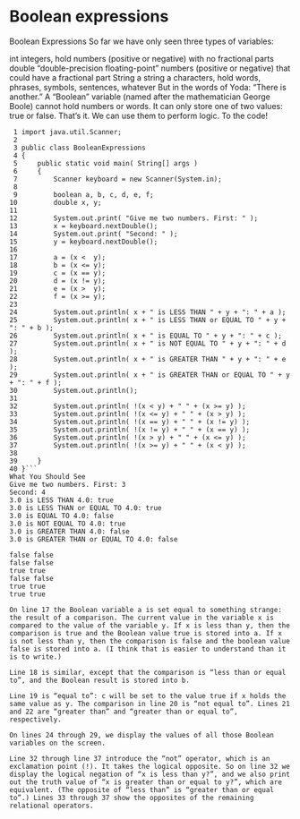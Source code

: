 # Boolean expressions

Boolean Expressions
So far we have only seen three types of variables:

int
integers, hold numbers (positive or negative) with no fractional parts
double
“double-precision floating-point” numbers (positive or negative) that could have a fractional part
String
a string a characters, hold words, phrases, symbols, sentences, whatever
But in the words of Yoda: “There is another.” A “Boolean” variable (named after the mathematician George Boole) cannot hold numbers or words. It can only store one of two values: true or false. That’s it. We can use them to perform logic. To the code!
```
 1 import java.util.Scanner;
 2 
 3 public class BooleanExpressions
 4 {
 5     public static void main( String[] args )
 6     {
 7         Scanner keyboard = new Scanner(System.in);
 8 
 9         boolean a, b, c, d, e, f;
10         double x, y;
11 
12         System.out.print( "Give me two numbers. First: " );
13         x = keyboard.nextDouble();
14         System.out.print( "Second: " );
15         y = keyboard.nextDouble();
16 
17         a = (x <  y);
18         b = (x <= y);
19         c = (x == y);
20         d = (x != y);
21         e = (x >  y);
22         f = (x >= y);
23 
24         System.out.println( x + " is LESS THAN " + y + ": " + a );
25         System.out.println( x + " is LESS THAN or EQUAL TO " + y + ": " + b );
26         System.out.println( x + " is EQUAL TO " + y + ": " + c );
27         System.out.println( x + " is NOT EQUAL TO " + y + ": " + d );
28         System.out.println( x + " is GREATER THAN " + y + ": " + e );
29         System.out.println( x + " is GREATER THAN or EQUAL TO " + y + ": " + f );
30         System.out.println();
31 
32         System.out.println( !(x < y) + " " + (x >= y) );
33         System.out.println( !(x <= y) + " " + (x > y) );
34         System.out.println( !(x == y) + " " + (x != y) );
35         System.out.println( !(x != y) + " " + (x == y) );
36         System.out.println( !(x > y) + " " + (x <= y) );
37         System.out.println( !(x >= y) + " " + (x < y) );
38 
39     }
40 }```
What You Should See
Give me two numbers. First: 3
Second: 4
3.0 is LESS THAN 4.0: true
3.0 is LESS THAN or EQUAL TO 4.0: true
3.0 is EQUAL TO 4.0: false
3.0 is NOT EQUAL TO 4.0: true
3.0 is GREATER THAN 4.0: false
3.0 is GREATER THAN or EQUAL TO 4.0: false

false false
false false
true true
false false
true true
true true

On line 17 the Boolean variable a is set equal to something strange: the result of a comparison. The current value in the variable x is compared to the value of the variable y. If x is less than y, then the comparison is true and the Boolean value true is stored into a. If x is not less than y, then the comparison is false and the boolean value false is stored into a. (I think that is easier to understand than it is to write.)

Line 18 is similar, except that the comparison is “less than or equal to”, and the Boolean result is stored into b.

Line 19 is “equal to”: c will be set to the value true if x holds the same value as y. The comparison in line 20 is “not equal to”. Lines 21 and 22 are “greater than” and “greater than or equal to”, respectively.

On lines 24 through 29, we display the values of all those Boolean variables on the screen.

Line 32 through line 37 introduce the “not” operator, which is an exclamation point (!). It takes the logical opposite. So on line 32 we display the logical negation of “x is less than y?”, and we also print out the truth value of “x is greater than or equal to y?”, which are equivalent. (The opposite of “less than” is “greater than or equal to”.) Lines 33 through 37 show the opposites of the remaining relational operators.